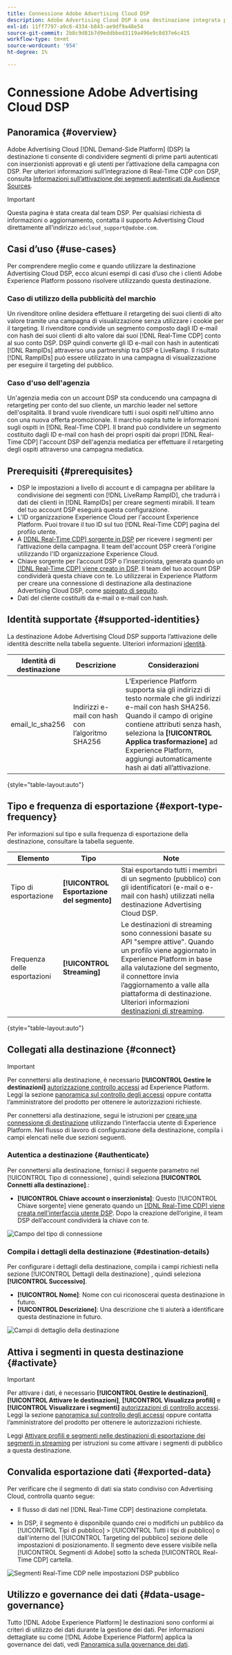```yaml
---
title: Connessione Adobe Advertising Cloud DSP
description: Adobe Advertising Cloud DSP è una destinazione integrata per [!DNL Adobe Real-time Customer Data Profile], che consente di condividere segmenti di prime parti autenticati con inserzionisti approvati e con gli utenti per l’attivazione della campagna.
exl-id: 11ff7797-a9c6-4334-b843-ae9df9a48e54
source-git-commit: 2b8c9d81b7d9eddbbed3119a496e9c8d37e6c415
workflow-type: tm+mt
source-wordcount: '954'
ht-degree: 1%

---
```


# Connessione Adobe Advertising Cloud DSP

## Panoramica {#overview}

Adobe Advertising Cloud [!DNL Demand-Side Platform] (DSP) la destinazione ti consente di condividere segmenti di prime parti autenticati con inserzionisti approvati e gli utenti per l’attivazione della campagna con DSP. Per ulteriori informazioni sull’integrazione di Real-Time CDP con DSP, consulta [Informazioni sull’attivazione dei segmenti autenticati da Audience Sources](https://experienceleague.adobe.com/docs/advertising-cloud/dsp/audiences/sources/source-about.html).

>[!IMPORTANT]
>
>Questa pagina è stata creata dal team DSP. Per qualsiasi richiesta di informazioni o aggiornamento, contatta il supporto Advertising Cloud direttamente all&#39;indirizzo `adcloud_support@adobe.com`.

## Casi d’uso {#use-cases}

Per comprendere meglio come e quando utilizzare la destinazione Advertising Cloud DSP, ecco alcuni esempi di casi d’uso che i clienti Adobe Experience Platform possono risolvere utilizzando questa destinazione.

### Caso di utilizzo della pubblicità del marchio

Un rivenditore online desidera effettuare il retargeting dei suoi clienti di alto valore tramite una campagna di visualizzazione senza utilizzare i cookie per il targeting. Il rivenditore condivide un segmento composto dagli ID e-mail con hash dei suoi clienti di alto valore dai suoi [!DNL Real-Time CDP] conto al suo conto DSP. DSP quindi converte gli ID e-mail con hash in autenticati [!DNL RampIDs] attraverso una partnership tra DSP e LiveRamp. Il risultato [!DNL RampIDs] può essere utilizzato in una campagna di visualizzazione per eseguire il targeting del pubblico.

### Caso d&#39;uso dell&#39;agenzia

Un&#39;agenzia media con un account DSP sta conducendo una campagna di retargeting per conto del suo cliente, un marchio leader nel settore dell&#39;ospitalità. Il brand vuole rivendicare tutti i suoi ospiti nell&#39;ultimo anno con una nuova offerta promozionale. Il marchio ospita tutte le informazioni sugli ospiti in [!DNL Real-Time CDP]. Il brand può condividere un segmento costituito dagli ID e-mail con hash dei propri ospiti dai propri [!DNL Real-Time CDP] l&#39;account DSP dell&#39;agenzia mediatica per effettuare il retargeting degli ospiti attraverso una campagna mediatica.

## Prerequisiti {#prerequisites}

* DSP le impostazioni a livello di account e di campagna per abilitare la condivisione dei segmenti con [!DNL LiveRamp RampID], che tradurrà i dati dei clienti in [!DNL RampIDs] per creare segmenti mirabili. Il team del tuo account DSP eseguirà questa configurazione.
* L&#39;ID organizzazione Experience Cloud per l&#39;account Experience Platform. Puoi trovare il tuo ID sul tuo [!DNL Real-Time CDP] pagina del profilo utente.
* A [[!DNL Real-Time CDP] sorgente in DSP](https://experienceleague.adobe.com/docs/advertising-cloud/dsp/audiences/sources/source-create.html) per ricevere i segmenti per l’attivazione della campagna. Il team dell&#39;account DSP creerà l&#39;origine utilizzando l&#39;ID organizzazione Experience Cloud.
* Chiave sorgente per l’account DSP o l’inserzionista, generata quando un [[!DNL Real-Time CDP] viene creato in DSP](https://experienceleague.adobe.com/docs/advertising-cloud/dsp/audiences/sources/source-create.html). Il team del tuo account DSP condividerà questa chiave con te. Lo utilizzerai in Experience Platform per creare una connessione di destinazione alla destinazione Advertising Cloud DSP, come [spiegato di seguito](#authenticate).
* Dati del cliente costituiti da e-mail o e-mail con hash.

## Identità supportate {#supported-identities}

La destinazione Adobe Advertising Cloud DSP supporta l’attivazione delle identità descritte nella tabella seguente. Ulteriori informazioni [identità](/help/identity-service/namespaces.md).

| Identità di destinazione | Descrizione | Considerazioni |
|---|---|---|
| email_lc_sha256 | Indirizzi e-mail con hash con l’algoritmo SHA256 | L’Experience Platform supporta sia gli indirizzi di testo normale che gli indirizzi e-mail con hash SHA256. Quando il campo di origine contiene attributi senza hash, seleziona la **[!UICONTROL Applica trasformazione]** ad Experience Platform, aggiungi automaticamente hash ai dati all’attivazione. |

{style=&quot;table-layout:auto&quot;}

## Tipo e frequenza di esportazione {#export-type-frequency}

Per informazioni sul tipo e sulla frequenza di esportazione della destinazione, consultare la tabella seguente.

| Elemento | Tipo | Note |
---------|----------|---------|
| Tipo di esportazione | **[!UICONTROL Esportazione del segmento]** | Stai esportando tutti i membri di un segmento (pubblico) con gli identificatori (e-mail o e-mail con hash) utilizzati nella destinazione Advertising Cloud DSP. |
| Frequenza delle esportazioni | **[!UICONTROL Streaming]** | Le destinazioni di streaming sono connessioni basate su API &quot;sempre attive&quot;. Quando un profilo viene aggiornato in Experience Platform in base alla valutazione del segmento, il connettore invia l’aggiornamento a valle alla piattaforma di destinazione. Ulteriori informazioni [destinazioni di streaming](/help/destinations/destination-types.md#streaming-destinations). |

{style=&quot;table-layout:auto&quot;}

## Collegati alla destinazione {#connect}

>[!IMPORTANT]
> 
>Per connettersi alla destinazione, è necessario **[!UICONTROL Gestire le destinazioni]** [autorizzazione controllo accessi](/help/access-control/home.md#permissions) ad Experience Platform. Leggi la sezione [panoramica sul controllo degli accessi](/help/access-control/ui/overview.md) oppure contatta l’amministratore del prodotto per ottenere le autorizzazioni richieste.

Per connettersi alla destinazione, segui le istruzioni per [creare una connessione di destinazione](/help/destinations/ui/connect-destination.md) utilizzando l’interfaccia utente di Experience Platform. Nel flusso di lavoro di configurazione della destinazione, compila i campi elencati nelle due sezioni seguenti.

### Autentica a destinazione {#authenticate}

Per connettersi alla destinazione, fornisci il seguente parametro nel [!UICONTROL Tipo di connessione] , quindi seleziona **[!UICONTROL Connetti alla destinazione]**.:

* **[!UICONTROL Chiave account o inserzionista]**: Questo [!UICONTROL Chiave sorgente] viene generato quando un [[!DNL Real-Time CDP] viene creata nell&#39;interfaccia utente DSP](https://experienceleague.adobe.com/docs/advertising-cloud/dsp/audiences/sources/source-create.html). Dopo la creazione dell’origine, il team DSP dell’account condividerà la chiave con te.

![Campo del tipo di connessione](/help/destinations/assets/catalog/advertising/adobe-advertising-cloud-connection/authenticate-destination.png)

### Compila i dettagli della destinazione {#destination-details}

Per configurare i dettagli della destinazione, compila i campi richiesti nella sezione [!UICONTROL Dettagli della destinazione] , quindi seleziona **[!UICONTROL Successivo]**.

* **[!UICONTROL Nome]**: Nome con cui riconoscerai questa destinazione in futuro.
* **[!UICONTROL Descrizione]**: Una descrizione che ti aiuterà a identificare questa destinazione in futuro.

![Campi di dettaglio della destinazione](/help/destinations/assets/catalog/advertising/adobe-advertising-cloud-connection/destination-details.png)

## Attiva i segmenti in questa destinazione {#activate}

>[!IMPORTANT]
> 
>Per attivare i dati, è necessario **[!UICONTROL Gestire le destinazioni]**, **[!UICONTROL Attivare le destinazioni]**, **[!UICONTROL Visualizza profili]** e **[!UICONTROL Visualizzare i segmenti]** [autorizzazioni di controllo accessi](/help/access-control/home.md#permissions). Leggi la sezione [panoramica sul controllo degli accessi](/help/access-control/ui/overview.md) oppure contatta l’amministratore del prodotto per ottenere le autorizzazioni richieste.

Leggi [Attivare profili e segmenti nelle destinazioni di esportazione dei segmenti in streaming](/help/destinations/ui/activate-segment-streaming-destinations.md) per istruzioni su come attivare i segmenti di pubblico a questa destinazione.

## Convalida esportazione dati {#exported-data}

Per verificare che il segmento di dati sia stato condiviso con Advertising Cloud, controlla quanto segue:

* Il flusso di dati nel [!DNL Real-Time CDP] destinazione completata.

* In DSP, il segmento è disponibile quando crei o modifichi un pubblico da [!UICONTROL Tipi di pubblico] > [!UICONTROL Tutti i tipi di pubblico] o dall&#39;interno del [!UICONTROL Targeting del pubblico] sezione delle impostazioni di posizionamento. Il segmento deve essere visibile nella [!UICONTROL Segmenti di Adobe] sotto la scheda [!UICONTROL Real-Time CDP] cartella.

![Segmenti Real-Time CDP nelle impostazioni DSP pubblico](/help/destinations/assets/catalog/advertising/adobe-advertising-cloud-connection/segments-in-dsp.png)

## Utilizzo e governance dei dati {#data-usage-governance}

Tutto [!DNL Adobe Experience Platform] le destinazioni sono conformi ai criteri di utilizzo dei dati durante la gestione dei dati. Per informazioni dettagliate su come [!DNL Adobe Experience Platform] applica la governance dei dati, vedi [Panoramica sulla governance dei dati](/help/data-governance/home.md).
